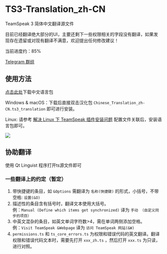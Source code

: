 # TS3-Translation_zh-CN
TeamSpeak 3 简体中文翻译源文件

目前已经翻译绝大部分的UI，主要还剩下一些权限相关的字段没有翻译，如果发现存在遗留或对现有翻译不满意，欢迎提出任何修改建议！

当前进度约：85%

[Telegram 群组](https://t.me/joinchat/ULhtdJY2APqVER3y)

## 使用方法
[点击此处](https://github.com/VigorousPro/TS3-Translation_zh-CN/releases)下载中文语言包

Windows & macOS：下载后直接双击汉化包  `Chinese_Translation_zh-CN.ts3_translation` 即可进行安装。

Linux: 请参考 [解决 Linux 下 TeamSpeak 插件安装问题](https://www.wevg.org/archives/fix-ts3-linux-plugin/) 配置文件关联后，安装语言包即可。

![](https://static.hit.moe/images/2022-08-15-15-29-WUgCd.jpeg)

## 协助翻译
使用 Qt Linguist 程序打开ts源文件即可

### 一些翻译上的约定（暂定）
1. 带快捷键的条目，如 `&Options` 需翻译为 `名称(快捷键)` 的形式，小括号，不带空格: `设置(&O)`
2. 描述性的条目含有括号时，翻译文本使用大括号。<br>
   例：`Manual (Define which items get synchronized)` 译为 `手动 （自定义同步的项目）`
3. 中英文混杂的条目，如英文单词字符数>4，需在单词两侧添加空格。<br>
   例：`Visit TeamSpeak &Webpage` 译为 `访问 TeamSpeak 网站(&W)`
4. `permissions.ts` 和 `ts_core_errors.ts` 为权限和错误代码的英文翻译。翻译权限和错误代码文本时，需要先打开 `xxx_zh.ts` ，然后打开 `xxx.ts` 为只读，进行对照。


